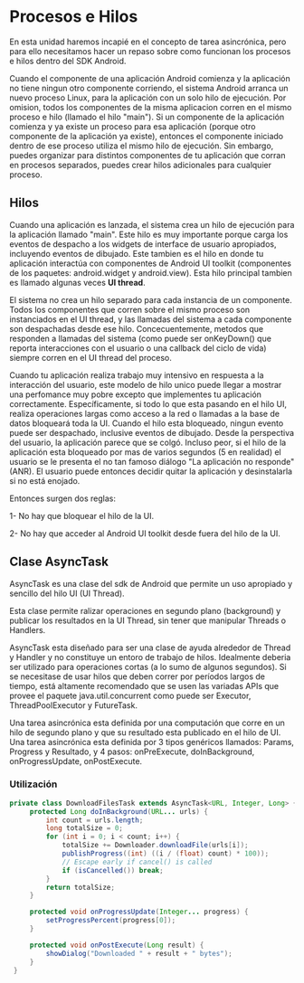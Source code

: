 # Procesos e Hilos

En esta unidad haremos incapié en el concepto de tarea asincrónica, pero para ello necesitamos hacer un repaso sobre como funcionan los procesos e hilos dentro del SDK Android.

Cuando el componente de una aplicación Android comienza y la aplicación no tiene ningun otro componente corriendo, el sistema Android arranca un nuevo proceso Linux, para la aplicación con un solo hilo de ejecución. Por omision, todos los componentes de la misma aplicacion corren en el mismo proceso e hilo (llamado el hilo "main"). Si un componente de la aplicación comienza y ya existe un proceso para esa aplicación (porque otro componente de la aplicación ya existe), entonces el componente iniciado dentro de ese proceso utiliza el mismo hilo de ejecución. Sin embargo, puedes organizar para distintos componentes de tu aplicación que corran en procesos separados, puedes crear hilos adicionales para cualquier proceso.

## Hilos

Cuando una aplicación es lanzada, el sistema crea un hilo de ejecución para la aplicación llamado "main". Este hilo es muy importante porque carga los eventos de despacho a los widgets de interface de usuario apropiados, incluyendo eventos de dibujado. Este tambien es el hilo en donde tu aplicación interactúa con componentes de Android UI toolkit (componentes de los paquetes: android.widget y android.view). Esta hilo principal tambien es llamado algunas veces **UI thread**.

El sistema no crea un hilo separado para cada instancia de un componente. Todos los componentes que corren sobre el mismo proceso son instanciados en el UI thread, y las llamadas del sistema a cada componente son despachadas desde ese hilo. Concecuentemente, metodos que responden a llamadas del sistema (como puede ser onKeyDown() que reporta interacciones con el usuario o una callback del ciclo de vida) siempre corren en el UI thread del proceso.

Cuando tu aplicación realiza trabajo muy intensivo en respuesta a la interacción del usuario, este modelo de hilo unico puede llegar a mostrar una perfomance muy pobre excepto que implementes tu aplicación correctamente. Específicamente, si todo lo que esta pasando en el hilo UI, realiza operaciones largas como acceso a la red o llamadas a la base de datos bloqueará toda la UI. Cuando el hilo esta bloqueado, ningun evento puede ser despachado, inclusive eventos de dibujado. Desde la perspectiva del usuario, la aplicación parece que se colgó. Incluso peor, si el hilo de la aplicación esta bloqueado por mas de varios segundos (5 en realidad) el usuario se le presenta el no tan famoso diálogo "La aplicación no responde" (ANR). El usuario puede entonces decidir quitar la aplicación y desinstalarla si no está enojado.

Entonces surgen dos reglas:

1- No hay que bloquear el hilo de la UI.

2- No hay que acceder al Android UI toolkit desde fuera del hilo de la UI.

## Clase AsyncTask 

AsyncTask es una clase del sdk de Android que permite un uso apropiado y sencillo del hilo UI (UI Thread).

Esta clase permite ralizar operaciones en segundo plano (background) y publicar los resultados en la UI Thread, sin tener que manipular Threads o Handlers.

AsyncTask esta diseñado para ser una clase de ayuda alrededor de Thread y Handler y no constituye un entoro de trabajo de hilos. 
Idealmente deberia ser utilizado para operaciones cortas (a lo sumo de algunos segundos). 
Si se necesitase de usar hilos que deben correr por períodos largos de tiempo, está altamente recomendado que se usen las variadas APIs que provee el paquete java.util.concurrent como puede ser Executor, ThreadPoolExecutor y FutureTask.

Una tarea asincrónica esta definida por una computación que corre en un hilo de segundo plano y que su resultado esta publicado en el hilo de UI. Una tarea asincrónica esta definida por 3 tipos genéricos llamados: Params, Progress y Resultado, y 4 pasos: onPreExecute, doInBackground, onProgressUpdate, onPostExecute.

### Utilización

```java
private class DownloadFilesTask extends AsyncTask<URL, Integer, Long> {
     protected Long doInBackground(URL... urls) {
         int count = urls.length;
         long totalSize = 0;
         for (int i = 0; i < count; i++) {
             totalSize += Downloader.downloadFile(urls[i]);
             publishProgress((int) ((i / (float) count) * 100));
             // Escape early if cancel() is called
             if (isCancelled()) break;
         }
         return totalSize;
     }

     protected void onProgressUpdate(Integer... progress) {
         setProgressPercent(progress[0]);
     }

     protected void onPostExecute(Long result) {
         showDialog("Downloaded " + result + " bytes");
     }
 }
```

